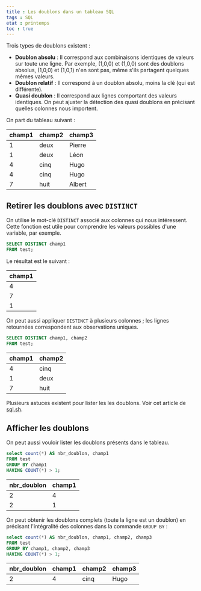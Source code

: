 ```yaml
---
title : Les doublons dans un tableau SQL
tags : SQL
etat : printemps
toc : true
---
```


Trois types de doublons existent :

- **Doublon absolu** : Il correspond aux combinaisons identiques de valeurs sur toute une ligne. Par exemple, (1,0,0) et (1,0,0) sont des doublons absolus, (1,0,0) et (1,0,1) n'en sont pas, même s'ils partagent quelques mêmes valeurs.
- **Doublon relatif** : Il correspond à un doublon absolu, moins la clé (qui est différente).
- **Quasi doublon** : Il correspond aux lignes comportant des valeurs identiques. On peut ajuster la détection des quasi doublons en précisant quelles colonnes nous importent. 

On part du tableau suivant :

| champ1 | champ2 | champ3 |
| :--- | :--- | :--- |
| 1 | deux | Pierre |
| 1 | deux | Léon |
| 4 | cinq | Hugo |
| 4 | cinq | Hugo |
| 7 | huit | Albert |

## Retirer les doublons avec `DISTINCT`

On utilise le mot-clé `DISTINCT` associé aux colonnes qui nous intéressent. Cette fonction est utile pour comprendre les valeurs possibles d'une variable, par exemple.

```SQL
SELECT DISTINCT champ1
FROM test;
````

Le résultat est le suivant :

| champ1 |
| :--- |
| 4 |
| 7 |
| 1 |

On peut aussi appliquer `DISTINCT` à plusieurs colonnes ; les lignes retournées correspondent aux observations uniques.

```SQL
SELECT DISTINCT champ1, champ2
FROM test;
````

| champ1 | champ2 |
| :--- | :--- |
| 4 | cinq |
| 1 | deux |
| 7 | huit |


Plusieurs astuces existent pour lister les les doublons. Voir cet article de [sql.sh](https://sql.sh/55-requete-trouver-doublon). 

## Afficher les doublons

On peut aussi vouloir lister les doublons présents dans le tableau.

```SQL
select count(*) AS nbr_doublon, champ1
FROM test
GROUP BY champ1
HAVING COUNT(*) > 1;
````

| nbr\_doublon | champ1 |
| :--- | :--- |
| 2 | 4 |
| 2 | 1 |

On peut obtenir les doublons complets (toute la ligne est un doublon) en précisant l'intégralité des colonnes dans la commande `GROUP BY` :

```SQL
select count(*) AS nbr_doublon, champ1, champ2, champ3
FROM test
GROUP BY champ1, champ2, champ3
HAVING COUNT(*) > 1;
````

| nbr\_doublon | champ1 | champ2 | champ3 |
| :--- | :--- | :--- | :--- |
| 2 | 4 | cinq | Hugo |


